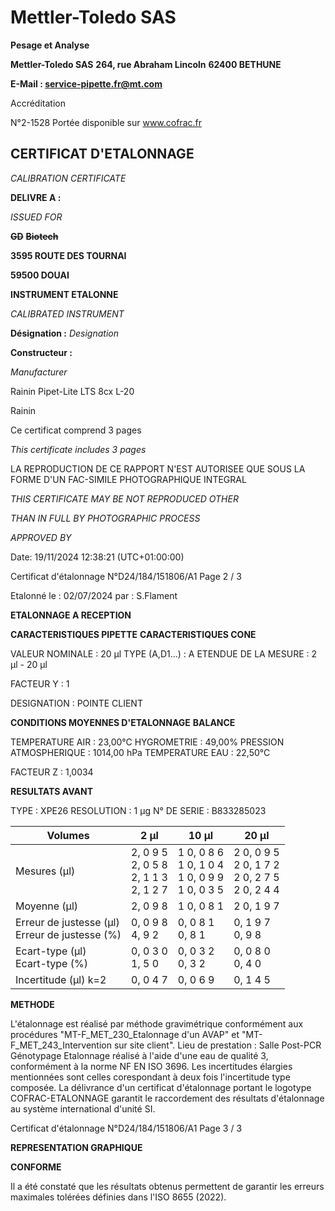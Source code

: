 # **Mettler-Toledo SAS**

**Pesage et Analyse**

**Mettler-Toledo SAS**
**264, rue Abraham Lincoln**
**62400 BETHUNE**

**E-Mail : service-pipette.fr@mt.com**

Accréditation

N°2-1528
Portée disponible
sur www.cofrac.fr
## **CERTIFICAT D'ETALONNAGE**

_CALIBRATION CERTIFICATE_


**DELIVRE A :**

_ISSUED FOR_


~~**GD**~~ ~~**Biotech**~~

**3595 ROUTE DES TOURNAI**

**59500 DOUAI**


**INSTRUMENT ETALONNE**

_CALIBRATED INSTRUMENT_


**Désignation :**
_Designation_

**Constructeur :**

_Manufacturer_


Rainin Pipet-Lite LTS 8cx L-20

Rainin



Ce certificat comprend 3 pages

_This certificate includes 3 pages_

LA REPRODUCTION DE CE RAPPORT N'EST AUTORISEE QUE SOUS
LA FORME D'UN FAC-SIMILE PHOTOGRAPHIQUE INTEGRAL

_THIS CERTIFICATE MAY BE NOT REPRODUCED OTHER_

_THAN IN FULL BY PHOTOGRAPHIC PROCESS_


_APPROVED BY_

Date: 19/11/2024 12:38:21 (UTC+01:00:00)

Certificat d'étalonnage N°D24/184/151806/A1  Page 2 / 3

Etalonné le : 02/07/2024 par : S.Flament

**ETALONNAGE A RECEPTION**

**CARACTERISTIQUES PIPETTE** **CARACTERISTIQUES CONE**


VALEUR NOMINALE : 20 µl
TYPE (A,D1...) : A
ETENDUE DE LA MESURE : 2 µl - 20 µl

FACTEUR Y : 1


DESIGNATION : POINTE CLIENT


**CONDITIONS MOYENNES D'ETALONNAGE** **BALANCE**


TEMPERATURE AIR : 23,00°C
HYGROMETRIE : 49,00%
PRESSION ATMOSPHERIQUE : 1014,00 hPa
TEMPERATURE EAU : 22,50°C

FACTEUR Z : 1,0034

**RESULTATS AVANT**


TYPE : XPE26
RESOLUTION : 1 µg
N° DE SERIE : B833285023










|Volumes|2 µl|10 µl|20 µl|
|---|---|---|---|
|Mesures (µl)|2, 0 9 5<br>2, 0 5 8<br>2, 1 1 3<br>2, 1 2 7|1 0, 0 8 6<br>1 0, 1 0 4<br>1 0, 0 9 9<br>1 0, 0 3 5|2 0, 0 9 5<br>2 0, 1 7 2<br>2 0, 2 7 5<br>2 0, 2 4 4|
|Moyenne (µl)|2, 0 9 8|1 0, 0 8 1|2 0, 1 9 7|
|Erreur de justesse (µl)<br>Erreur de justesse (%)|0, 0 9 8<br>4, 9 2|0, 0 8 1<br>0, 8 1|0, 1 9 7<br>0, 9 8|
|Ecart-type (µl)<br>Ecart-type (%)|0, 0 3 0<br>1, 5 0|0, 0 3 2<br>0, 3 2|0, 0 8 0<br>0, 4 0|
|Incertitude (µl) k=2|0, 0 4 7|0, 0 6 9|0, 1 4 5|


**METHODE**

L'étalonnage est réalisé par méthode gravimétrique conformément aux procédures "MT-F_MET_230_Etalonnage d'un AVAP" et
"MT-F_MET_243_Intervention sur site client".
Lieu de prestation : Salle Post-PCR Génotypage
Etalonnage réalisé à l'aide d'une eau de qualité 3, conformément à la norme NF EN ISO 3696.
Les incertitudes élargies mentionnées sont celles corespondant à deux fois l'incertitude type composée.
La délivrance d'un certificat d'étalonnage portant le logotype COFRAC-ETALONNAGE garantit le raccordement des résultats d'étalonnage au système
international d'unité SI.

Certificat d'étalonnage N°D24/184/151806/A1  Page 3 / 3

**REPRESENTATION GRAPHIQUE**

**CONFORME**

Il a été constaté que les résultats obtenus permettent de garantir les erreurs maximales tolérées définies dans l'ISO 8655 (2022).

